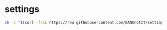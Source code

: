 # settings
```bash
sh -c "$(curl -fsSL https://raw.githubusercontent.com/BANOnotIT/settings/master/misc/setup-zsh.sh)"
```

